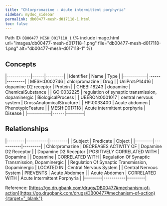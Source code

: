 ```yaml
---
title: "Chlorpromazine - Acute intermittent porphyria"
sidebar: mydoc_sidebar
permalink: db00477-mesh-d017118-1.html
toc: false 
---
```



Path ID: `DB00477_MESH_D017118_1`
{% include image.html url="images/db00477-mesh-d017118-1.png" file="db00477-mesh-d017118-1.png" alt="db00477-mesh-d017118-1" %}

## Concepts

|------------|------|---------|
| Identifier | Name | Type    |
|------------|------|---------|
| MESH:D002746 | chlorpromazine | Drug |
| UniProt:P14416 | dopamine D2 receptor | Protein |
| CHEBI:18243 | dopamine | ChemicalSubstance |
| GO:0032225 | regulation of synaptic transmission, dopaminergic | BiologicalProcess |
| UBERON:0001017 | central nervous system | GrossAnatomicalStructure |
| HP:0033400 | Acute abdomen | PhenotypicFeature |
| MESH:D017118 | Acute intermittent porphyria | Disease |
|------------|------|---------|

## Relationships

|---------|-----------|---------|
| Subject | Predicate | Object  |
|---------|-----------|---------|
| Chlorpromazine | DECREASES ACTIVITY OF | Dopamine D2 Receptor |
| Dopamine D2 Receptor | POSITIVELY CORRELATED WITH | Dopamine |
| Dopamine | CORRELATED WITH | Regulation Of Synaptic Transmission, Dopaminergic |
| Regulation Of Synaptic Transmission, Dopaminergic | LOCATED IN | Central Nervous System |
| Central Nervous System | PREVENTS | Acute Abdomen |
| Acute Abdomen | CORRELATED WITH | Acute Intermittent Porphyria |
|---------|-----------|---------|

Reference: [https://go.drugbank.com/drugs/DB00477#mechanism-of-action](https://go.drugbank.com/drugs/DB00477#mechanism-of-action){:target="_blank"}